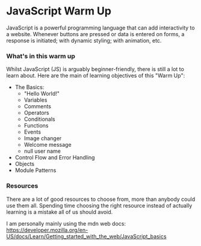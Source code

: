 # JavaScript Warm Up

JavaScript is a powerful programming language that can add interactivity to a website. Whenever buttons are pressed or data is entered on forms, a response is initiated; with dynamic styling; with animation, etc.

### What's in this warm up

Whilst JavaScript (JS) is arguably beginner-friendly, there is still a lot to learn about. Here are the main of learning objectives of this "Warm Up":

- The Basics:
	- "Hello World!"
	- Variables
	- Comments
	- Operators
	- Conditionals
	- Functions
	- Events
	- Image changer
	- Welcome message
	- null user name
- Control Flow and Error Handling
- Objects
- Module Patterns

### Resources

There are a lot of good resources to choose from, more than anybody could use them all. Spending time choosing the right resource instead of actually learning is a mistake all of us should avoid.

I am personally mainly using the mdn web docs:
https://developer.mozilla.org/en-US/docs/Learn/Getting_started_with_the_web/JavaScript_basics
